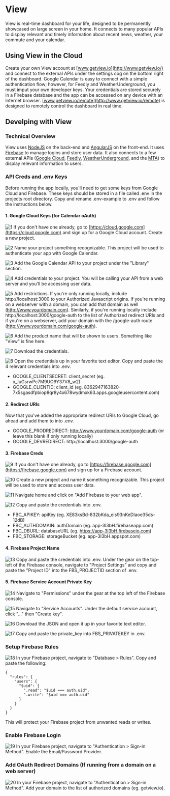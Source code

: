 # View
View is real-time dashboard for your life, designed to be permanently showcased on large screen in your home. It connects to many popular APIs to display relevant and timely information about recent news, weather, your commute and your calendar.

## Using View in the Cloud
Create your own View account at [www.getview.io](http://www.getview.io/) and connect to the external APIs under the settings cog on the bottom right of the dashboard. Google Calendar is easy to connect with a simple authentication flow; however, for Feedly and WeatherUnderground, you must imput your own developer keys. Your credentials are stored securely in a Firebase database and the app can be accessed on any device with an Internet browser. [www.getview.io/remote](http://www.getview.io/remote) is designed to remotely control the dashboard in real time.

## Develping with View
### Technical Overview
View uses [NodeJS](https://nodejs.org/en/) on the back-end and [AngularJS](https://angularjs.org/) on the front-end. It uses [Firebase](https://firebase.google.com) to manage logins and store user data. It also connects to a few external APIs ([Google Cloud](https://cloud.google.com), [Feedly](http://www.feedly.com), [WeatherUnderground](https://www.wunderground.com/), and the [MTA](http://web.mta.info/developers/)) to display relevant information to users.

### API Creds and .env Keys
Before running the app locally, you'll need to get some keys from Google Cloud and Firebase. These keys should be stored in a file called .env in the projects root directory. Copy and rename .env-example to .env and follow the instructions below.

#### 1. Google Cloud Keys (for Calendar oAuth)

![1](https://raw.githubusercontent.com/iamnickvolpe/view/master/documentation-images/View%20Documentation-01.png)
If you don't have one already, go to [https://cloud.google.com](https://cloud.google.com) and sign up for a Google Cloud account. Create a new project.

![2](https://raw.githubusercontent.com/iamnickvolpe/view/master/documentation-images/View%20Documentation-02.png)
Name your project something recognizable. This project will be used to authenticate your app with Google Calendar.

![3](https://raw.githubusercontent.com/iamnickvolpe/view/master/documentation-images/View%20Documentation-04.png)
Add the Google Calendar API to your project under the "Library" section.

![4](https://raw.githubusercontent.com/iamnickvolpe/view/master/documentation-images/View%20Documentation-07.png)
Add credentials to your project. You will be calling your API from a web server and you'll be accessing user data.

![5](https://raw.githubusercontent.com/iamnickvolpe/view/master/documentation-images/View%20Documentation-08.png)
Add restrictions. If you're only running locally, include http://localhost:3000 to your Authorized Javascript origins. If you're running on a webserver with a domain, you can add that domain as well (http://www.yourdomain.com). Similarly, if you're running locally include http://localhost:3000/google-auth to the list of Authorized redirect URIs and if you're on a webserver, add your domain with the /google-auth route (http://www.yourdomain.com/google-auth).

![6](https://raw.githubusercontent.com/iamnickvolpe/view/master/documentation-images/View%20Documentation-10.png)
Add the product name that will be shown to users. Something like "View" is fine here.

![7](https://raw.githubusercontent.com/iamnickvolpe/view/master/documentation-images/View%20Documentation-12.png)
Download the credentials.

![8](https://raw.githubusercontent.com/iamnickvolpe/view/master/documentation-images/View%20Documentation-13.png)
Open the credentials up in your favorite text editor. Copy and paste the 4 relevant credentials into .env.
* GOOGLE_CLIENTSECRET: client_secret (eg. x_IuGsrwPc7M9UO9Y37V8_w2)
* GOOGLE_CLIENTID: client_id (eg. 8362947163820-7x5sgasdfpbiop8qr8y4x678wydmxk63.apps.googleusercontent.com)

#### 2. Redirect URIs

Now that you've added the appropriate redirect URIs to Google Cloud, go ahead and add them to into .env.

* GOOGLE_PRODREDIRECT: http://www.yourdomain.com/google-auth (or leave this blank if only running locally)
* GOOGLE_DEVREDIRECT: http://localhost:3000/google-auth

#### 3. Firebase Creds

![9](https://raw.githubusercontent.com/iamnickvolpe/view/master/documentation-images/View%20Documentation-14.png)
If you don't have one already, go to [https://firebase.google.com](https://firebase.google.com) and sign up for a Firebase account.

![10](https://raw.githubusercontent.com/iamnickvolpe/view/master/documentation-images/View%20Documentation-15.png)
Create a new project and name it something recognizable. This project will be used to store and access user data.

![11](https://raw.githubusercontent.com/iamnickvolpe/view/master/documentation-images/View%20Documentation-17.png)
Navigate home and click on "Add Firebase to your web app".

![12](https://raw.githubusercontent.com/iamnickvolpe/view/master/documentation-images/View%20Documentation-18.png)
Copy and paste the credentials into .env.

* FBC_APIKEY: apiKey (eg. XE83ksBd-832bKda_eis93nKeDIaoe35ds-12dB)
* FBC_AUTHDOMAIN: authDomain (eg. app-3l3bH.firebaseapp.com)
* FBC_DBURL: databaseURL (eg. https://app-3l3bH.firebaseio.com)
* FBC_STORAGE: storageBucket (eg. app-3l3bH.appspot.com)

#### 4. Firebase Project Name

![13](https://raw.githubusercontent.com/iamnickvolpe/view/master/documentation-images/View%20Documentation-16.png)
Copy and paste the credentials into .env.
Under the gear on the top-left of the Firebase console, navigate to "Project Settings" and copy and paste the "Project ID" into the FBS_PROJECTID section of .env.

#### 5. Firebase Service Account Private Key

![14](https://raw.githubusercontent.com/iamnickvolpe/view/master/documentation-images/View%20Documentation-20.png)
Navigate to "Permissions" under the gear at the top left of the Firebase console.

![15](https://raw.githubusercontent.com/iamnickvolpe/view/master/documentation-images/View%20Documentation-23.png)
Navigate to "Service Accounts". Under the default service account, click "..." then "Create key".

![16](https://raw.githubusercontent.com/iamnickvolpe/view/master/documentation-images/View%20Documentation-24.png)
Download the JSON and open it up in your favorite text editor.

![17](https://raw.githubusercontent.com/iamnickvolpe/view/master/documentation-images/View%20Documentation-25.png)
Copy and paste the private_key into FBS_PRIVATEKEY in .env.

### Setup Firebase Rules
![18](https://raw.githubusercontent.com/iamnickvolpe/view/master/documentation-images/View%20Documentation-26.png)
In your Firebase project, navigate to "Database > Rules". Copy and paste the following:
```
{
  "rules": {
    "users": {
      "$uid": {
        ".read": "$uid === auth.uid",
        ".write": "$uid === auth.uid"
      } 
    }
  }
}
```
This will protect your Firebase project from unwanted reads or writes.

### Enable Firebase Login

![19](https://raw.githubusercontent.com/iamnickvolpe/view/master/documentation-images/View%20Documentation-27.png)
In your Firebase project, navigate to "Authentication > Sign-in Method". Enable the Email/Password Provider.

### Add OAuth Redirect Domains (If running from a domain on a web server)

![20](https://raw.githubusercontent.com/iamnickvolpe/view/master/documentation-images/View%20Documentation-28.png)
In your Firebase project, navigate to "Authentication > Sign-in Method". Add your domain to the list of authorized domains (eg. getview.io).